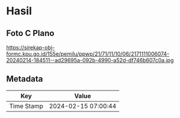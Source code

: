 # Hasil

## Foto C Plano

https://sirekap-obj-formc.kpu.go.id/155e/pemilu/ppwp/21/71/11/10/06/2171111006074-20240214-184511--ad29695a-092b-4990-a52d-df746b607c0a.jpg


## Metadata

| Key        | Value               |
| ---------- | ------------------- |
| Time Stamp | 2024-02-15 07:00:44 |



